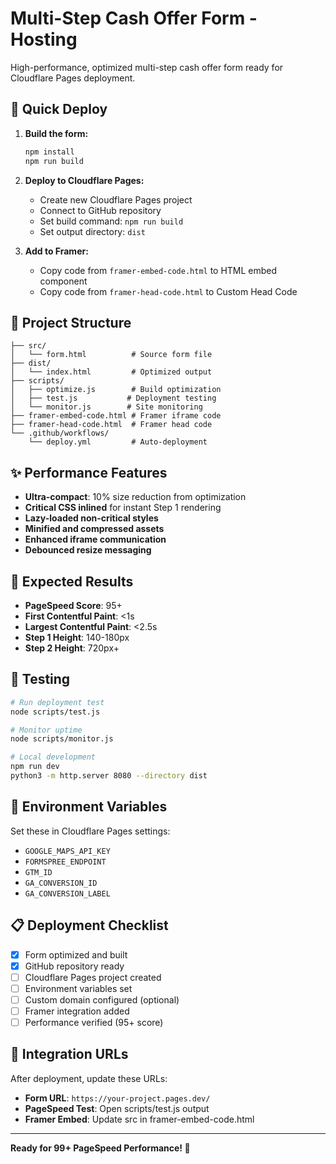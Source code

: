 # Multi-Step Cash Offer Form - Hosting

High-performance, optimized multi-step cash offer form ready for Cloudflare Pages deployment.

## 🚀 Quick Deploy

1. **Build the form:**
   ```bash
   npm install
   npm run build
   ```

2. **Deploy to Cloudflare Pages:**
   - Create new Cloudflare Pages project
   - Connect to GitHub repository
   - Set build command: `npm run build`
   - Set output directory: `dist`

3. **Add to Framer:**
   - Copy code from `framer-embed-code.html` to HTML embed component
   - Copy code from `framer-head-code.html` to Custom Head Code

## 📁 Project Structure

```
├── src/
│   └── form.html          # Source form file
├── dist/
│   └── index.html         # Optimized output
├── scripts/
│   ├── optimize.js        # Build optimization
│   ├── test.js           # Deployment testing
│   └── monitor.js        # Site monitoring
├── framer-embed-code.html # Framer iframe code
├── framer-head-code.html  # Framer head code
└── .github/workflows/
    └── deploy.yml         # Auto-deployment

```

## ✨ Performance Features

- **Ultra-compact**: 10% size reduction from optimization
- **Critical CSS inlined** for instant Step 1 rendering  
- **Lazy-loaded non-critical styles**
- **Minified and compressed assets**
- **Enhanced iframe communication**
- **Debounced resize messaging**

## 🎯 Expected Results

- **PageSpeed Score**: 95+
- **First Contentful Paint**: <1s
- **Largest Contentful Paint**: <2.5s
- **Step 1 Height**: 140-180px
- **Step 2 Height**: 720px+

## 🧪 Testing

```bash
# Run deployment test
node scripts/test.js

# Monitor uptime
node scripts/monitor.js

# Local development
npm run dev
python3 -m http.server 8080 --directory dist
```

## 🔧 Environment Variables

Set these in Cloudflare Pages settings:

- `GOOGLE_MAPS_API_KEY`
- `FORMSPREE_ENDPOINT` 
- `GTM_ID`
- `GA_CONVERSION_ID`
- `GA_CONVERSION_LABEL`

## 📋 Deployment Checklist

- [x] Form optimized and built
- [x] GitHub repository ready
- [ ] Cloudflare Pages project created
- [ ] Environment variables set
- [ ] Custom domain configured (optional)
- [ ] Framer integration added
- [ ] Performance verified (95+ score)

## 🔗 Integration URLs

After deployment, update these URLs:

- **Form URL**: `https://your-project.pages.dev/`
- **PageSpeed Test**: Open scripts/test.js output
- **Framer Embed**: Update src in framer-embed-code.html

---

**Ready for 99+ PageSpeed Performance! 🎉**
